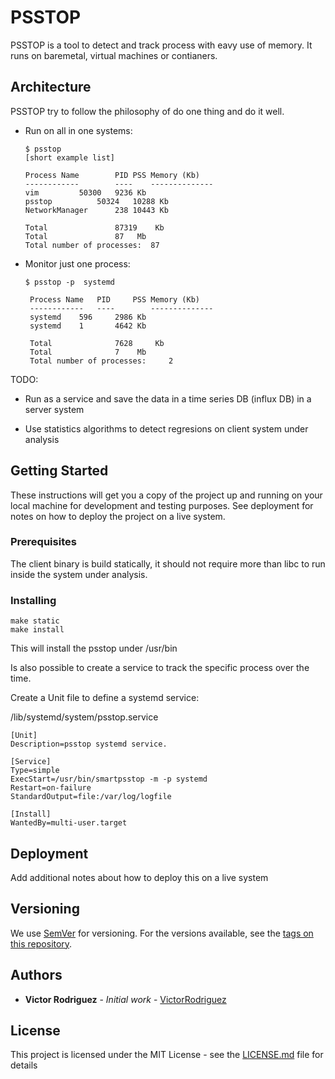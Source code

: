 # PSSTOP

PSSTOP is a tool to detect and track process with eavy use of memory. It runs
on baremetal, virtual machines or contianers.


## Architecture

PSSTOP try to follow the philosophy of do one thing and do it well.

* Run on all in one systems:
	```
	$ psstop
	[short example list]

	Process Name		PID	PSS Memory (Kb)
	------------		----	--------------
	vim			50300	9236 Kb
	psstop			50324	10288 Kb
	NetworkManager		238	10443 Kb

 	Total				87319	 Kb
	Total				87	 Mb
	Total number of processes: 	87
	```

* Monitor just one process:
	```
	$ psstop -p  systemd

	 Process Name	PID		PSS Memory (Kb)
	 ------------	----		--------------
	 systemd	596		2986 Kb
	 systemd	1		4642 Kb

	 Total				7628	 Kb
	 Total				7	 Mb
	 Total number of processes: 	2
	```

TODO:

* Run as a service and save the data in a time series DB (influx DB) in a
	server system

* Use statistics algorithms to detect regresions on client system under
analysis

## Getting Started

These instructions will get you a copy of the project up and running on your
local machine for development and testing purposes. See deployment for notes on
how to deploy the project on a live system.

### Prerequisites

The client binary is build statically, it should not require more than libc to
run inside the system under analysis.

### Installing


```
make static
make install
```

This will install the psstop under /usr/bin

Is also possible to create a service to track the specific process over the
time.

Create a Unit file to define a systemd service:

/lib/systemd/system/psstop.service

```
[Unit]
Description=psstop systemd service.

[Service]
Type=simple
ExecStart=/usr/bin/smartpsstop -m -p systemd
Restart=on-failure
StandardOutput=file:/var/log/logfile

[Install]
WantedBy=multi-user.target
```

## Deployment

Add additional notes about how to deploy this on a live system

## Versioning

We use [SemVer](http://semver.org/) for versioning. For the versions available,
see the [tags on this repository](https://github.com/your/project/tags). 

## Authors

* **Victor Rodriguez** - *Initial work* - [VictorRodriguez](https://github.com/VictorRodriguez)

## License

This project is licensed under the MIT License - see the [LICENSE.md](LICENSE.md) file for details


